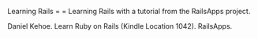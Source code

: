 Learning Rails = = Learning Rails with a tutorial from the RailsApps project.

Daniel Kehoe. Learn Ruby on Rails (Kindle Location 1042). RailsApps. 